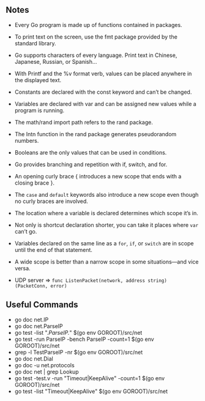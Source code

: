 ## Notes

- Every Go program is made up of functions contained in packages.
- To print text on the screen, use the fmt package provided by the standard library.
- Go supports characters of every language. Print text in Chinese, Japanese, Russian, or Spanish...
- With Printf and the %v format verb, values can be placed anywhere in the displayed text.
- Constants are declared with the const keyword and can’t be changed.
- Variables are declared with var and can be assigned new values while a program is running.
- The math/rand import path refers to the rand package.
- The Intn function in the rand package generates pseudorandom numbers.
- Booleans are the only values that can be used in conditions.
- Go provides branching and repetition with if, switch, and for.
- An opening curly brace { introduces a new scope that ends with a closing brace }.
- The `case` and `default` keywords also introduce a new scope even though no curly braces are involved.
- The location where a variable is declared determines which scope it’s in.
- Not only is shortcut declaration shorter, you can take it places where `var` can’t go.
- Variables declared on the same line as a `for`, `if`, or `switch` are in scope until the end of that statement.
- A wide scope is better than a narrow scope in some situations—and vice versa.

- UDP server => `func ListenPacket(network, address string) (PacketConn, error)`

## Useful Commands

- go doc net.IP
- go doc net.ParseIP
- go test -list ".*ParseIP.*" $(go env GOROOT)/src/net
- go test -run ParseIP -bench ParseIP -count=1 $(go env GOROOT)/src/net
- grep -l TestParseIP -nr $(go env GOROOT)/src/net
- go doc net.Dial
- go doc -u net.protocols
- go doc net | grep Lookup
- go test -test.v -run "Timeout|KeepAlive" -count=1 $(go env GOROOT)/src/net
- go test -list "Timeout|KeepAlive" $(go env GOROOT)/src/net
